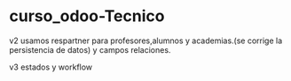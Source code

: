 
# curso_odoo-Tecnico
v2 usamos respartner para profesores,alumnos y academias.(se corrige la persistencia de datos) y campos relaciones.


v3 estados y workflow
